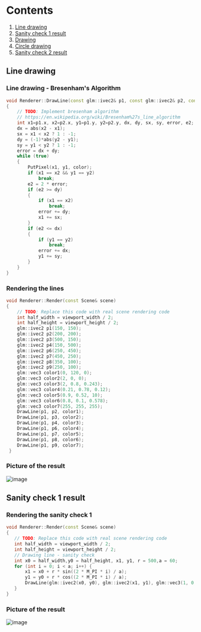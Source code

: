 # Contents

1. [ Line drawing ](#line-drawing)
2. [ Sanity check 1 result](#sanity-check-1-result)
3. [ Drawing ](#drawing)
4. [ Circle drawing ](#circle-drawing)
5. [ Sanity check 2 result](#sanity-check-2-result)
<a name="line-drawing"></a>
## Line drawing
### Line drawing - Bresenham's Algorithm

```c++
void Renderer::DrawLine(const glm::ivec2& p1, const glm::ivec2& p2, const glm::vec3& color)
{
	// TODO: Implement bresenham algorithm
	// https://en.wikipedia.org/wiki/Bresenham%27s_line_algorithm
	int x1=p1.x, x2=p2.x, y1=p1.y, y2=p2.y, dx, dy, sx, sy, error, e2;
	dx = abs(x2 - x1); 
	sx = x1 < x2 ? 1 : -1;
	dy = (-1)*abs(y2 - y1);
	sy = y1 < y2 ? 1 : -1;
	error = dx + dy;
	while (true)
	{
		PutPixel(x1, y1, color);
		if (x1 == x2 && y1 == y2)
			break;
		e2 = 2 * error;
		if (e2 >= dy)
		{
			if (x1 == x2) 
				break;
			error += dy;
			x1 += sx;
		}
		if (e2 <= dx)
		{
			if (y1 == y2)
				break;
			error += dx;
			y1 += sy;
		}
	}
}
```
### Rendering the lines

```c++
void Renderer::Render(const Scene& scene)
{
	// TODO: Replace this code with real scene rendering code
	int half_width = viewport_width / 2;
	int half_height = viewport_height / 2;
	glm::ivec2 p1(150, 150);
	glm::ivec2 p2(200, 200);
	glm::ivec2 p3(500, 150);
	glm::ivec2 p4(150, 500);
	glm::ivec2 p6(250, 450);
	glm::ivec2 p7(450, 250);
	glm::ivec2 p8(350, 100);
	glm::ivec2 p9(250, 100);
	glm::vec3 color1(0, 120, 0);
	glm::vec3 color2(2, 0, 0);
	glm::vec3 color3(2, 0.8, 0.243);
	glm::vec3 color4(0.21, 0.78, 0.12);
	glm::vec3 color5(0.9, 0.52, 10);
	glm::vec3 color6(0.8, 0.1, 0.578);
	glm::vec3 color7(255, 255, 255);
	DrawLine(p1, p2, color1);
	DrawLine(p1, p3, color2);
	DrawLine(p1, p4, color3);
	DrawLine(p1, p6, color4);
	DrawLine(p1, p7, color5);
	DrawLine(p1, p8, color6);
	DrawLine(p1, p9, color7);
 }
 ```
 ### Picture of the result
![image](https://user-images.githubusercontent.com/83645233/201374067-51d49a7f-f20f-4c56-b376-8922fc7b48c1.png)
<a name="sanity-check-1-result"></a>
## Sanity check 1 result

### Rendering the sanity check 1
 ```c++
void Renderer::Render(const Scene& scene)
{
	// TODO: Replace this code with real scene rendering code
	int half_width = viewport_width / 2;
	int half_height = viewport_height / 2;
	// Drawing line - sanity check 
	int x0 = half_width,y0 = half_height, x1, y1, r = 500,a = 60;
	for (int i = 0; i < a; i++) {
		x1 = x0 + r * sin((2 * M_PI * i) / a);
		y1 = y0 + r * cos((2 * M_PI * i) / a);
		DrawLine(glm::ivec2(x0, y0), glm::ivec2(x1, y1), glm::vec3(1, 0, 2));
	}
}
```
### Picture of the result
![image](https://user-images.githubusercontent.com/83645233/201371508-7735b434-1bb7-478c-bcca-a272e0bc745b.png)
